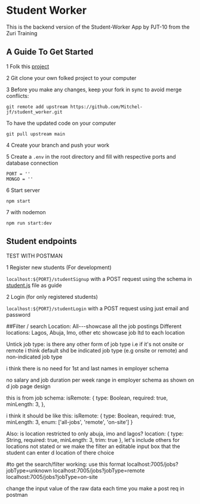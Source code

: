 # Student Worker
This is the backend version of the Student-Worker App by PJT-10 from the Zuri Training

## A Guide To Get Started
1 Folk this [project](https://github.com/Mitchel-jf/student_worker/)

2 Git clone your own folked project to your computer

3 Before you make any changes, keep your fork in sync to avoid merge conflicts:
```
git remote add upstream https://github.com/Mitchel-jf/student_worker.git
```
To have the updated code on your computer 
```
git pull upstream main
```
4 Create your branch and push your work

5 Create a `.env` in the root directory and fill with respective ports and database connection
```
PORT = ''
MONGO = ''
```
6 Start server 
```
npm start
```
7 with nodemon
```
npm run start:dev
```

## Student endpoints

TEST WITH POSTMAN

1 Register new students (For development)

`localhost:${PORT}/studentSignup` with a POST request using the schema in [student.js](https://github.com/Mitchel-jf/student_worker/blob/main/src/models/student.js) file as guide


2 Login (for only registered students)

`localhost:${PORT}/studentLogin` with a POST request using just email and password


##Filter / search
Location: All---showcase all the job postings
Different locations: Lagos, Abuja, Imo, other etc showcase job ltd to each location

Untick job type:
is there any other form of job type i.e if it's not onsite or remote
i think default shd be indicated job type (e.g onsite or remote) and non-indicated job type

i think there is no need for 1st and last names in employer schema

no salary and job duration per week range in employer schema
as shown on d job page design

this is from job schema:
 isRemote: {
            type: Boolean,
            required: true,
            minLength: 3,
        },

i think it should be like this:
isRemote: {
          type: Boolean,
          required: true,
          minLength: 3,
          enum: ['all-jobs', 'remote', 'on-site']
}

Also:
is location restricted to only abuja, imo and lagos?
 location: {
            type: String,
            required: true,
            minLength: 3,
            trim: true
        },
let's include others for locations not stated or we
make the filter an editable input box that the student
can enter d location of there choice

#to get the search/filter working:
use this format
localhost:7005/jobs?jobType=unknown
localhost:7005/jobs?jobType=remote
localhost:7005/jobs?jobType=on-site

change the input value of the raw data each 
time you make a post req in postman



